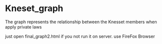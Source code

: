 # Kneset_graph
The graph represents the relationship between the Knesset members when apply private laws

just open final_graph2.html
if you not run it on server. use FireFox Browser
